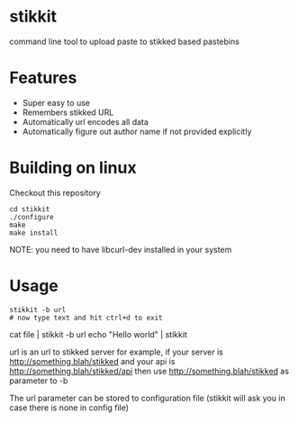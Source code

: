 stikkit
=======

command line tool to upload paste to stikked based pastebins

Features
========

* Super easy to use
* Remembers stikked URL
* Automatically url encodes all data
* Automatically figure out author name if not provided explicitly

Building on linux
=================

Checkout this repository
```
cd stikkit
./configure
make
make install
```

NOTE: you need to have libcurl-dev installed in your system

Usage
=====

```
stikkit -b url
# now type text and hit ctrl+d to exit
```

cat file | stikkit -b url
echo "Hello world" | stikkit

url is an url to stikked server for example, if your server is http://something.blah/stikked and your api is http://something.blah/stikked/api then use http://something.blah/stikked as parameter to -b

The url parameter can be stored to configuration file (stikkit will ask you in case there is none in config file)
